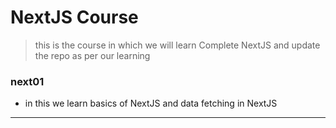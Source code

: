 # NextJS Course

> this is the course in which we will learn Complete NextJS and update the repo as per our learning

### next01

- in this we learn basics of NextJS and data fetching in NextJS

---
